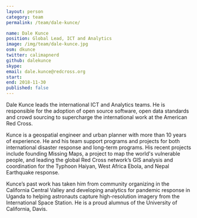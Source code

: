 ```yaml
---
layout: person
category: team
permalink: /team/dale-kunce/

name: Dale Kunce
position: Global Lead, ICT and Analytics
image: /img/team/dale-kunce.jpg
osm: dkunce
twitter: calimapnerd
github: dalekunce
skype:
email: dale.kunce@redcross.org
start:
end: 2018-11-30
published: false
---
```


Dale Kunce leads the international ICT and Analytics teams. He is responsible for the adoption of open source software, open data standards and crowd sourcing to supercharge the international work at the American Red Cross.

Kunce is a geospatial engineer and urban planner with more than 10 years of experience. He and his team support programs and projects for both international disaster response and long-term programs. His recent projects include founding Missing Maps, a project to map the world's vulnerable people, and leading the global Red Cross network’s GIS analysis and coordination for the Typhoon Haiyan, West Africa Ebola, and Nepal Earthquake response.

Kunce’s past work has taken him from community organizing in the California Central Valley and developing analytics for pandemic response in Uganda to helping astronauts capture high-resolution imagery from the International Space Station. He is a proud alumnus of the University of California, Davis.
